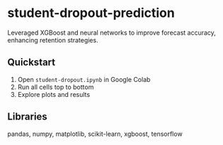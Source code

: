 # student-dropout-prediction
Leveraged XGBoost and neural networks to improve forecast accuracy, enhancing retention strategies.

## Quickstart
1. Open `student-dropout.ipynb` in Google Colab
2. Run all cells top to bottom
3. Explore plots and results

## Libraries
pandas, numpy, matplotlib, scikit-learn, xgboost, tensorflow
